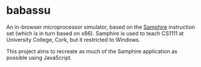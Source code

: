 # babassu

An in-browser microprocessor simulator, based on the [Samphire](http://www.softwareforeducation.com/sms32v50/index.php) instruction set (which is in turn based on x86). Samphire is used to teach CS1111 at University College, Cork, but it restricted to Windows.

This project aims to recreate as much of the Samphire application as possible using JavaScript.
